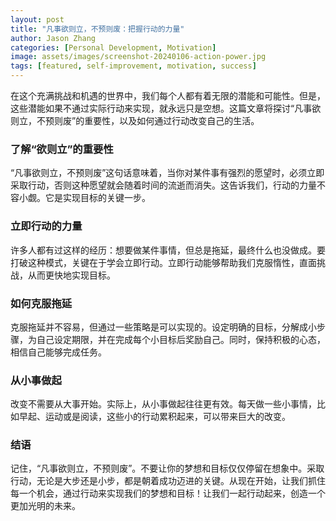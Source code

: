 ```yaml
---
layout: post
title: "凡事欲则立，不预则废：把握行动的力量"
author: Jason Zhang
categories: [Personal Development, Motivation]
image: assets/images/screenshot-20240106-action-power.jpg
tags: [featured, self-improvement, motivation, success]
---
```


在这个充满挑战和机遇的世界中，我们每个人都有着无限的潜能和可能性。但是，这些潜能如果不通过实际行动来实现，就永远只是空想。这篇文章将探讨“凡事欲则立，不预则废”的重要性，以及如何通过行动改变自己的生活。

### 了解“欲则立”的重要性
“凡事欲则立，不预则废”这句话意味着，当你对某件事有强烈的愿望时，必须立即采取行动，否则这种愿望就会随着时间的流逝而消失。这告诉我们，行动的力量不容小觑。它是实现目标的关键一步。

### 立即行动的力量
许多人都有过这样的经历：想要做某件事情，但总是拖延，最终什么也没做成。要打破这种模式，关键在于学会立即行动。立即行动能够帮助我们克服惰性，直面挑战，从而更快地实现目标。

### 如何克服拖延
克服拖延并不容易，但通过一些策略是可以实现的。设定明确的目标，分解成小步骤，为自己设定期限，并在完成每个小目标后奖励自己。同时，保持积极的心态，相信自己能够完成任务。

### 从小事做起
改变不需要从大事开始。实际上，从小事做起往往更有效。每天做一些小事情，比如早起、运动或是阅读，这些小的行动累积起来，可以带来巨大的改变。

### 结语
记住，“凡事欲则立，不预则废”。不要让你的梦想和目标仅仅停留在想象中。采取行动，无论是大步还是小步，都是朝着成功迈进的关键。从现在开始，让我们抓住每一个机会，通过行动来实现我们的梦想和目标！让我们一起行动起来，创造一个更加光明的未来。